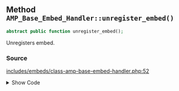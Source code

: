 ## Method `AMP_Base_Embed_Handler::unregister_embed()`

```php
abstract public function unregister_embed();
```

Unregisters embed.

### Source

[includes/embeds/class-amp-base-embed-handler.php:52](https://github.com/ampproject/amp-wp/blob/develop/includes/embeds/class-amp-base-embed-handler.php#L52)

<details>
<summary>Show Code</summary>

```php
abstract public function unregister_embed();
```

</details>
